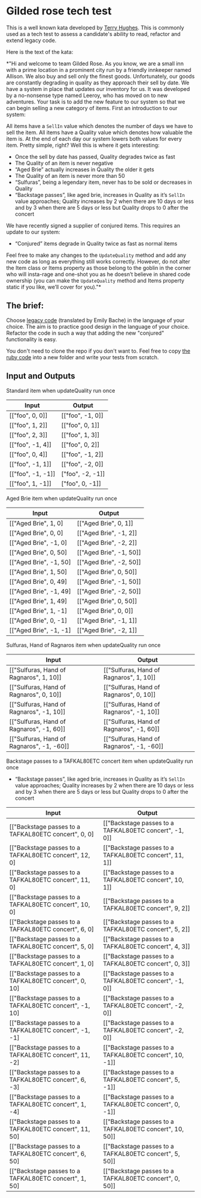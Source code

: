 # Gilded rose tech test

This is a well known kata developed by [Terry Hughes](http://iamnotmyself.com/2011/02/13/refactor-this-the-gilded-rose-kata/). This is commonly used as a tech test to assess a candidate's ability to read, refactor and extend legacy code.

Here is the text of the kata:

\*"Hi and welcome to team Gilded Rose. As you know, we are a small inn with a prime location in a prominent city run by a friendly innkeeper named Allison. We also buy and sell only the finest goods. Unfortunately, our goods are constantly degrading in quality as they approach their sell by date. We have a system in place that updates our inventory for us. It was developed by a no-nonsense type named Leeroy, who has moved on to new adventures. Your task is to add the new feature to our system so that we can begin selling a new category of items. First an introduction to our system:

All items have a `SellIn` value which denotes the number of days we have to sell the item. All items have a Quality value which denotes how valuable the item is. At the end of each day our system lowers both values for every item. Pretty simple, right? Well this is where it gets interesting:

- Once the sell by date has passed, Quality degrades twice as fast
- The Quality of an item is never negative
- “Aged Brie” actually increases in Quality the older it gets
- The Quality of an item is never more than 50
- “Sulfuras”, being a legendary item, never has to be sold or decreases in Quality
- “Backstage passes”, like aged brie, increases in Quality as it’s `SellIn` value approaches; Quality increases by 2 when there are 10 days or less and by 3 when there are 5 days or less but Quality drops to 0 after the concert

We have recently signed a supplier of conjured items. This requires an update to our system:

- “Conjured” items degrade in Quality twice as fast as normal items

Feel free to make any changes to the `UpdateQuality` method and add any new code as long as everything still works correctly. However, do not alter the Item class or Items property as those belong to the goblin in the corner who will insta-rage and one-shot you as he doesn’t believe in shared code ownership (you can make the `UpdateQuality` method and Items property static if you like, we’ll cover for you)."\*

## The brief:

Choose [legacy code](https://github.com/emilybache/GildedRose-Refactoring-Kata) (translated by Emily Bache) in the language of your choice. The aim is to practice good design in the language of your choice. Refactor the code in such a way that adding the new "conjured" functionality is easy.

You don't need to clone the repo if you don't want to. Feel free to copy [the ruby code](https://github.com/emilybache/GildedRose-Refactoring-Kata/blob/main/ruby/gilded_rose.rb) into a new folder and write your tests from scratch.

## Input and Outputs

Standard item when updateQuality run once

| Input             | Output           |
| ----------------- | ---------------- |
| [["foo", 0, 0]]   | [["foo", -1, 0]] |
| [["foo", 1, 2]]   | [["foo", 0, 1]]  |
| [["foo", 2, 3]]   | [["foo", 1, 3]]  |
| [["foo", -1, 4]]  | [["foo", 0, 2]]  |
| [["foo", 0, 4]]   | [["foo", -1, 2]] |
| [["foo", -1, 1]]  | [["foo", -2, 0]] |
| [["foo", -1, -1]] | ["foo", -2, -1]] |
| [["foo", 1, -1]]  | ["foo", 0, -1]]  |

Aged Brie item when updateQuality run once

| Input                  | Output                  |
| ---------------------- | ----------------------- |
| [["Aged Brie", 1, 0]   | [["Aged Brie", 0, 1]]   |
| [["Aged Brie", 0, 0]   | [["Aged Brie", -1, 2]]  |
| [["Aged Brie", -1, 0]  | [["Aged Brie", -2, 2]]  |
| [["Aged Brie", 0, 50]  | [["Aged Brie", -1, 50]] |
| [["Aged Brie", -1, 50] | [["Aged Brie", -2, 50]] |
| [["Aged Brie", 1, 50]  | [["Aged Brie", 0, 50]]  |
| [["Aged Brie", 0, 49]  | [["Aged Brie", -1, 50]] |
| [["Aged Brie", -1, 49] | [["Aged Brie", -2, 50]] |
| [["Aged Brie", 1, 49]  | [["Aged Brie", 0, 50]]  |
| [["Aged Brie", 1, -1]  | [["Aged Brie", 0, 0]]   |
| [["Aged Brie", 0, -1]  | [["Aged Brie", -1, 1]]  |
| [["Aged Brie", -1, -1] | [["Aged Brie", -2, 1]]  |

Sulfuras, Hand of Ragnaros item when updateQuality run once

| Input                                     | Output                                    |
| ----------------------------------------- | ----------------------------------------- |
| [["Sulfuras, Hand of Ragnaros", 1, 10]]   | [["Sulfuras, Hand of Ragnaros", 1, 10]]   |
| [["Sulfuras, Hand of Ragnaros", 0, 10]]   | [["Sulfuras, Hand of Ragnaros", 0, 10]]   |
| [["Sulfuras, Hand of Ragnaros", -1, 10]]  | [["Sulfuras, Hand of Ragnaros", -1, 10]]  |
| [["Sulfuras, Hand of Ragnaros", -1, 60]]  | [["Sulfuras, Hand of Ragnaros", -1, 60]]  |
| [["Sulfuras, Hand of Ragnaros", -1, -60]] | [["Sulfuras, Hand of Ragnaros", -1, -60]] |

Backstage passes to a TAFKAL80ETC concert item when updateQuality run once

- “Backstage passes”, like aged brie, increases in Quality as it’s `SellIn` value approaches; Quality increases by 2 when there are 10 days or less and by 3 when there are 5 days or less but Quality drops to 0 after the concert

| Input                                                  | Output                                                  |
| ------------------------------------------------------ | ------------------------------------------------------- |
| [["Backstage passes to a TAFKAL80ETC concert", 0, 0]   | [["Backstage passes to a TAFKAL80ETC concert", -1, 0]]  |
| [["Backstage passes to a TAFKAL80ETC concert", 12, 0]  | [["Backstage passes to a TAFKAL80ETC concert", 11, 1]]  |
| [["Backstage passes to a TAFKAL80ETC concert", 11, 0]  | [["Backstage passes to a TAFKAL80ETC concert", 10, 1]]  |
| [["Backstage passes to a TAFKAL80ETC concert", 10, 0]  | [["Backstage passes to a TAFKAL80ETC concert", 9, 2]]   |
| [["Backstage passes to a TAFKAL80ETC concert", 6, 0]   | [["Backstage passes to a TAFKAL80ETC concert", 5, 2]]   |
| [["Backstage passes to a TAFKAL80ETC concert", 5, 0]   | [["Backstage passes to a TAFKAL80ETC concert", 4, 3]]   |
| [["Backstage passes to a TAFKAL80ETC concert", 1, 0]   | [["Backstage passes to a TAFKAL80ETC concert", 0, 3]]   |
| [["Backstage passes to a TAFKAL80ETC concert", 0, 10]  | [["Backstage passes to a TAFKAL80ETC concert", -1, 0]]  |
| [["Backstage passes to a TAFKAL80ETC concert", -1, 10] | [["Backstage passes to a TAFKAL80ETC concert", -2, 0]]  |
| [["Backstage passes to a TAFKAL80ETC concert", -1, -1] | [["Backstage passes to a TAFKAL80ETC concert", -2, 0]]  |
| [["Backstage passes to a TAFKAL80ETC concert", 11, -2] | [["Backstage passes to a TAFKAL80ETC concert", 10, -1]] |
| [["Backstage passes to a TAFKAL80ETC concert", 6, -3]  | [["Backstage passes to a TAFKAL80ETC concert", 5, -1]]  |
| [["Backstage passes to a TAFKAL80ETC concert", 1, -4]  | [["Backstage passes to a TAFKAL80ETC concert", 0, -1]]  |
| [["Backstage passes to a TAFKAL80ETC concert", 11, 50] | [["Backstage passes to a TAFKAL80ETC concert", 10, 50]] |
| [["Backstage passes to a TAFKAL80ETC concert", 6, 50]  | [["Backstage passes to a TAFKAL80ETC concert", 5, 50]]  |
| [["Backstage passes to a TAFKAL80ETC concert", 1, 50]  | [["Backstage passes to a TAFKAL80ETC concert", 0, 50]]  |
